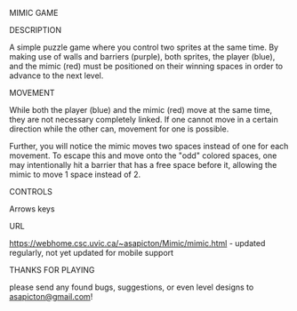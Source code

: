 MIMIC GAME 

DESCRIPTION

A simple puzzle game where you control two sprites at the same time. By making use of walls and barriers (purple), both sprites, the player (blue), and the mimic (red) must be 
positioned on their winning spaces in order to advance to the next level.

MOVEMENT

While both the player (blue) and the mimic (red) move at the same time, they are not necessary completely linked. If one cannot move in a certain direction while the
other can, movement for one is possible.

Further, you will notice the mimic moves two spaces instead of one for each movement. To escape this and move onto the "odd" colored spaces, one may intentionally hit a
barrier that has a free space before it, allowing the mimic to move 1 space instead of 2. 

CONTROLS

Arrows keys 

URL

https://webhome.csc.uvic.ca/~asapicton/Mimic/mimic.html - updated regularly, not yet updated for mobile support

THANKS FOR PLAYING

please send any found bugs, suggestions, or even level designs to asapicton@gmail.com!



